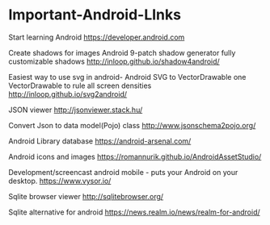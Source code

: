 Important-Android-LInks
========
Start learning Android 
https://developer.android.com

Create shadows for images
Android 9-patch shadow generator
fully customizable shadows
http://inloop.github.io/shadow4android/

Easiest way to use svg in android-
Android SVG to VectorDrawable
one VectorDrawable to rule all screen densities
http://inloop.github.io/svg2android/

JSON viewer 
http://jsonviewer.stack.hu/

Convert Json to data model(Pojo) class 
http://www.jsonschema2pojo.org/

Android Library database
https://android-arsenal.com/

Android icons and images
https://romannurik.github.io/AndroidAssetStudio/

Development/screencast android mobile - puts your Android on your desktop.
https://www.vysor.io/

Sqlite browser viewer
http://sqlitebrowser.org/

Sqlite alternative for android
https://news.realm.io/news/realm-for-android/
